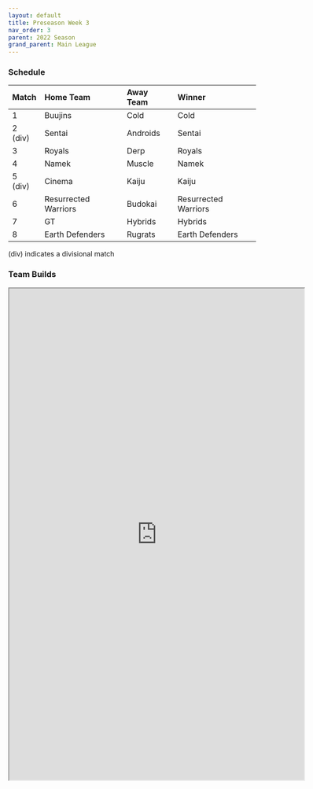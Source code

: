```yaml
---
layout: default
title: Preseason Week 3
nav_order: 3
parent: 2022 Season
grand_parent: Main League
---
```

### Schedule

| Match   | Home Team            | Away Team | Winner               |
|:--------|:---------------------|:----------|:---------------------|
| 1       | Buujins              | Cold      | Cold                 |
| 2 (div) | Sentai               | Androids  | Sentai               |
| 3       | Royals               | Derp      | Royals               |
| 4       | Namek                | Muscle    | Namek                |
| 5 (div) | Cinema               | Kaiju     | Kaiju                |
| 6       | Resurrected Warriors | Budokai   | Resurrected Warriors |
| 7       | GT                   | Hybrids   | Hybrids              |
| 8       | Earth Defenders      | Rugrats   | Earth Defenders      |

(div) indicates a divisional match

### Team Builds 

<iframe width=600 height=1000 scrolling="yes" src="https://docs.google.com/document/d/e/2PACX-1vTFuNrpSkvtYuOKnjAcGEkQGs1Eqqsufie_D35HR3eTb9LrMrqzibdXEl6WpXeh8btVm0CbLDieosnS/pub?embedded=true"></iframe>